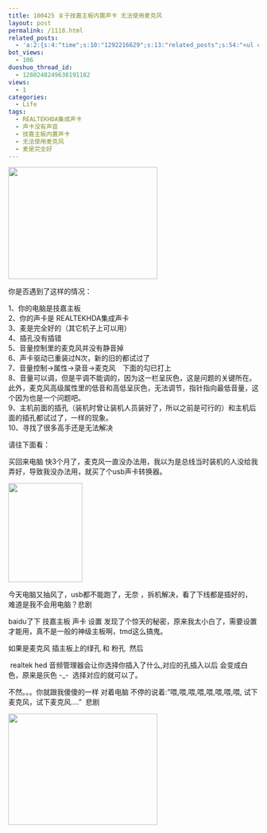 ```yaml
---
title: 100425 关于技嘉主板内置声卡 无法使用麦克风
layout: post
permalink: /1118.html
related_posts:
  - 'a:2:{s:4:"time";s:10:"1292216629";s:13:"related_posts";s:54:"<ul class="related_post"><li>No Related Post</li></ul>";}'
bot_views:
  - 106
duoshuo_thread_id:
  - 1280248249638191182
views:
  - 1
categories:
  - Life
tags:
  - REALTEKHDA集成声卡
  - 声卡没有声音
  - 技嘉主板内置声卡
  - 无法使用麦克风
  - 麦是完全好
---
```

[<img class="aligncenter size-medium wp-image-1121" title="c890453be651a8f214cecb6d" src="http://www.80aj.com/wp-content/uploads/2010/04/c890453be651a8f214cecb6d-300x225.jpg" alt="" width="300" height="225" />][1]

你是否遇到了这样的情况：

1、你的电脑是技嘉主板  
2、你的声卡是 REALTEKHDA集成声卡  
3、麦是完全好的（其它机子上可以用）  
4、插孔没有插错  
5、音量控制里的麦克风并没有静音掉  
6、声卡驱动已重装过N次，新的旧的都试过了  
7、音量控制→属性→录音→麦克风　下面的勾已打上  
8、音量可以调，但是平调不能调的，因为这一栏呈灰色，这是问题的关键所在。此外，麦克风高级属性里的低音和高低呈灰色，无法调节，指针指向最低音量，这个因为也是一个问题吧。  
9、主机前面的插孔（装机时曾让装机人员装好了，所以之前是可行的）和主机后面的插孔都试过了，一样的现象。  
10、寻找了很多高手还是无法解决

请往下面看：

买回来电脑 快3个月了，麦克风一直没办法用，我以为是总线当时装机的人没给我弄好，导致我没办法用，就买了个usb声卡转换器。

[<img class="aligncenter size-full wp-image-1119" title="s1" src="http://www.80aj.com/wp-content/uploads/2010/04/s1.jpg" alt="" width="149" height="199" />][2]

今天电脑又抽风了，usb都不能跑了，无奈 ，拆机解决，看了下线都是插好的，难道是我不会用电脑？悲剧

baidu了下 技嘉主板 声卡 设置 发现了个惊天的秘密，原来我太小白了，需要设置才能用，真不是一般的神级主板啊，tmd这么搞鬼。

如果是麦克风 插主板上的绿孔 和 粉孔  然后

 realtek hed 音频管理器会让你选择你插入了什么,对应的孔插入以后 会变成白色，原来是灰色 -_-  选择对应的就可以了。

不然。。。你就跟我傻傻的一样 对着电脑 不停的说着:&#8221;喂,喂,喂,喂,喂,喂,喂,喂, 试下麦克风，试下麦克风&#8230;.&#8221;  悲剧 

<img title="s2" src="http://www.80aj.com/wp-content/uploads/2010/04/s2-300x224.jpg" alt="" width="300" height="224" />

 [1]: http://www.80aj.com/wp-content/uploads/2010/04/c890453be651a8f214cecb6d.jpg
 [2]: http://www.80aj.com/wp-content/uploads/2010/04/s1.jpg